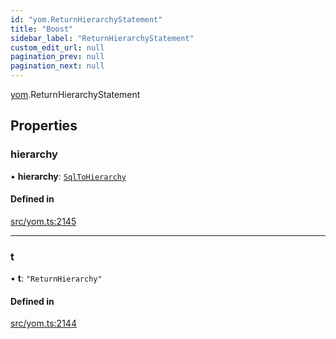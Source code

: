 ```yaml
---
id: "yom.ReturnHierarchyStatement"
title: "Boost"
sidebar_label: "ReturnHierarchyStatement"
custom_edit_url: null
pagination_prev: null
pagination_next: null
---
```


[yom](../namespaces/yom.md).ReturnHierarchyStatement

## Properties

### hierarchy

• **hierarchy**: [`SqlToHierarchy`](../namespaces/yom.md#sqltohierarchy)

#### Defined in

[src/yom.ts:2145](https://github.com/yolmio/boost/blob/b239488/src/yom.ts#L2145)

___

### t

• **t**: ``"ReturnHierarchy"``

#### Defined in

[src/yom.ts:2144](https://github.com/yolmio/boost/blob/b239488/src/yom.ts#L2144)
